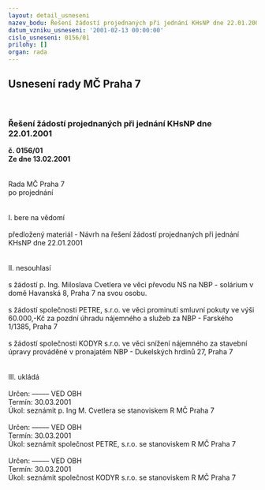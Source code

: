 ```yaml
---
layout: detail_usneseni
nazev_bodu: Řešení žádostí projednaných při jednání KHsNP dne 22.01.2001
datum_vzniku_usneseni: '2001-02-13 00:00:00'
cislo_usneseni: 0156/01
prilohy: []
organ: rada
---
```

<div id="ucUsn_pList" class="usn">
	<span><h2>Usnesení rady MČ Praha 7 </h2>
<br></span><div class="standBody">
<span><h3>Řešení žádostí projednaných při jednání KHsNP dne 22.01.2001</h3></span><div class="center">
		<strong>č. 0156/01</strong><br>
	</div>
<div class="center">
		<strong>Ze dne 13.02.2001</strong><br><br>
	</div>
<br>Rada MČ Praha 7<br>po projednání<br><br><br>I.	bere na vědomí<br><br> předložený materiál - Návrh na řešení žádostí projednaných při jednání KHsNP dne 22.01.2001<br><br><br>II.	nesouhlasí<br><br>s žádostí p. Ing. Miloslava Cvetlera ve věci převodu NS na NBP - solárium v domě Havanská 8, Praha 7 na svou osobu.<br><br>s žádostí společnosti PETRE, s.r.o. ve věci prominutí smluvní pokuty ve výši 60.000,-Kč za pozdní úhradu nájemného a služeb za NBP - Farského 1/1385, Praha 7<br><br>s žádostí  společnosti KODYR s.r.o. ve věci snížení nájemného za stavební úpravy prováděné v pronajatém NBP - Dukelských hrdinů 27, Praha 7<br><br><br>III.	ukládá <br><br> Určen:	–––––	VED OBH<br>Termín: 30.03.2001<br>Úkol:	seznámit p. Ing M. Cvetlera se stanoviskem R MČ Praha 7<br> <br> Určen:	–––––	VED OBH<br>Termín: 30.03.2001<br>Úkol:	seznámit společnost PETRE, s.r.o. se stanoviskem R MČ Praha 7<br> <br> Určen:	–––––	VED OBH<br>Termín: 30.03.2001<br>Úkol:	seznámit  společnost KODYR s.r.o. se stanoviskem R MČ Praha 7<br> <br><br><br> <br>
</div>
</div>